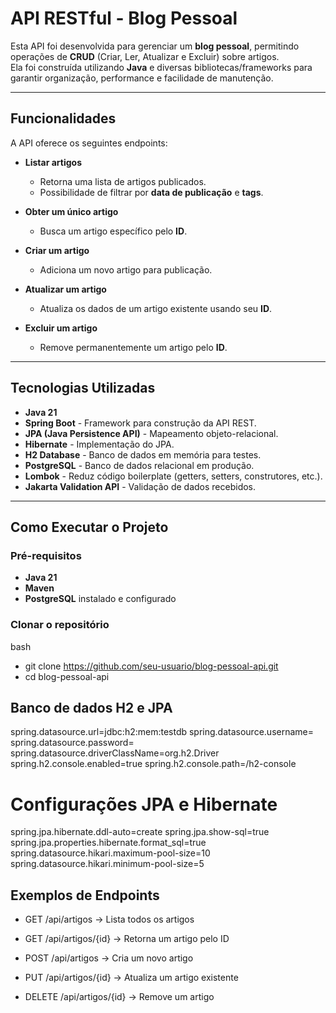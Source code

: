 # API RESTful - Blog Pessoal

Esta API foi desenvolvida para gerenciar um **blog pessoal**, permitindo operações de **CRUD** (Criar, Ler, Atualizar e Excluir) sobre artigos.  
Ela foi construída utilizando **Java** e diversas bibliotecas/frameworks para garantir organização, performance e facilidade de manutenção.

---

## Funcionalidades

A API oferece os seguintes endpoints:

- **Listar artigos**  
  - Retorna uma lista de artigos publicados.
  - Possibilidade de filtrar por **data de publicação** e **tags**.

- **Obter um único artigo**  
  - Busca um artigo específico pelo **ID**.

- **Criar um artigo**  
  - Adiciona um novo artigo para publicação.

- **Atualizar um artigo**  
  - Atualiza os dados de um artigo existente usando seu **ID**.

- **Excluir um artigo**  
  - Remove permanentemente um artigo pelo **ID**.

---

## Tecnologias Utilizadas

- **Java 21**
- **Spring Boot** - Framework para construção da API REST.
- **JPA (Java Persistence API)** - Mapeamento objeto-relacional.
- **Hibernate** - Implementação do JPA.
- **H2 Database** - Banco de dados em memória para testes.
- **PostgreSQL** - Banco de dados relacional em produção.
- **Lombok** - Reduz código boilerplate (getters, setters, construtores, etc.).
- **Jakarta Validation API** - Validação de dados recebidos.

---

## Como Executar o Projeto

### Pré-requisitos
- **Java 21**
- **Maven**
- **PostgreSQL** instalado e configurado

### Clonar o repositório
  bash
- git clone https://github.com/seu-usuario/blog-pessoal-api.git
- cd blog-pessoal-api

## Banco de dados H2 e JPA

spring.datasource.url=jdbc:h2:mem:testdb
spring.datasource.username=
spring.datasource.password=
spring.datasource.driverClassName=org.h2.Driver
spring.h2.console.enabled=true
spring.h2.console.path=/h2-console

# Configurações JPA e Hibernate
spring.jpa.hibernate.ddl-auto=create
spring.jpa.show-sql=true
spring.jpa.properties.hibernate.format_sql=true
spring.datasource.hikari.maximum-pool-size=10
spring.datasource.hikari.minimum-pool-size=5

## Exemplos de Endpoints

- GET /api/artigos → Lista todos os artigos

- GET /api/artigos/{id} → Retorna um artigo pelo ID

- POST /api/artigos → Cria um novo artigo

- PUT /api/artigos/{id} → Atualiza um artigo existente

- DELETE /api/artigos/{id} → Remove um artigo


